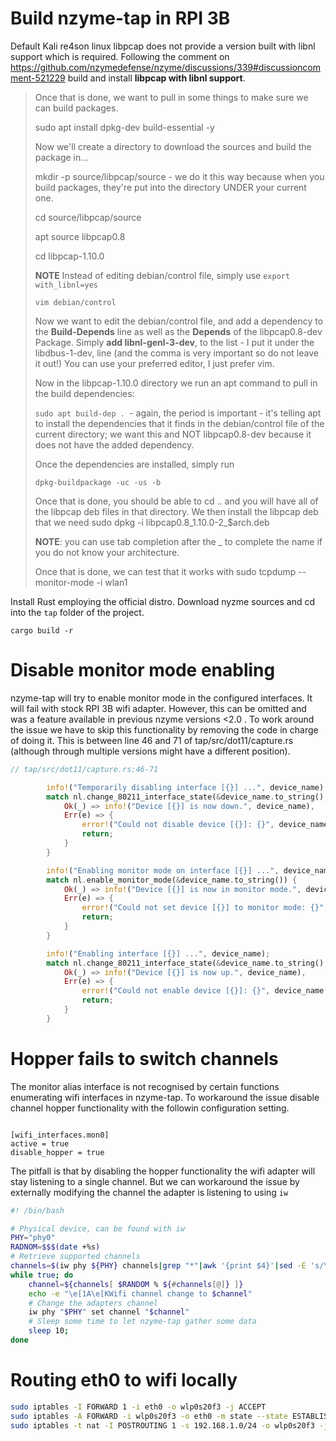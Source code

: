


# Build nzyme-tap in RPI 3B

Default Kali re4son linux libpcap does not provide a version built with libnl support which is required. Following the comment on https://github.com/nzymedefense/nzyme/discussions/339#discussioncomment-521229 build and install **libpcap with libnl support**.

>Once that is done, we want to pull in some things to make sure we can build packages.
>
>sudo apt install dpkg-dev build-essential -y
>
>Now we'll create a directory to download the sources and build the package in...
>
>mkdir -p source/libpcap/source - we do it this way because when you build packages, they're put into the directory UNDER your current one.
>
>cd source/libpcap/source
>
>apt source libpcap0.8
>
>cd libpcap-1.10.0
>
> **NOTE** Instead of editing debian/control file, simply use `export with_libnl=yes`
>
>`vim debian/control`
>
>Now we want to edit the debian/control file, and add a dependency to the **Build-Depends** line as well as the **Depends** of the libpcap0.8-dev Package. 
>Simply **add libnl-genl-3-dev**, to the list - I put it under the libdbus-1-dev, line (and the comma is very important so do not leave it out!) You can use your preferred editor, I just prefer vim.
>
>
>Now in the libpcap-1.10.0 directory we run an apt command to pull in the build dependencies:
>
>`sudo apt build-dep . `- again, the period is important - it's telling apt to install the dependencies that it finds in the debian/control file of the current directory; we want this and NOT libpcap0.8-dev because it does not have the added dependency.
>
>Once the dependencies are installed, simply run
>
>`dpkg-buildpackage -uc -us -b`
>
>Once that is done, you should be able to cd .. and you will have all of the libpcap deb files in that directory. We then install the libpcap deb that we need sudo dpkg -i libpcap0.8_1.10.0-2_$arch.deb 
>
>**NOTE**: you can use tab completion after the _ to complete the name if you do not know your architecture.
>
>Once that is done, we can test that it works with sudo tcpdump --monitor-mode -i wlan1
>
>

Install Rust employing the official distro. Download nyzme sources and cd into the `tap` folder of the project.

```
cargo build -r
```
# Disable monitor mode enabling

nzyme-tap will try to enable monitor mode in the configured interfaces. It will fail with stock RPI 3B wifi adapter. However, this can be omitted and was a feature available in previous nzyme versions <2.0 . To work around the issue we have to skip this functionality by removing the code in charge of doing it. This is between line 46 and 71 of tap/src/dot11/capture.rs (although through multiple versions might have a different position).

```rust 
// tap/src/dot11/capture.rs:46-71

        info!("Temporarily disabling interface [{}] ...", device_name);
        match nl.change_80211_interface_state(&device_name.to_string(), Down) {
            Ok(_) => info!("Device [{}] is now down.", device_name),
            Err(e) => {
                error!("Could not disable device [{}]: {}", device_name, e);
                return;
            }
        }

        info!("Enabling monitor mode on interface [{}] ...", device_name);
        match nl.enable_monitor_mode(&device_name.to_string()) {
            Ok(_) => info!("Device [{}] is now in monitor mode.", device_name),
            Err(e) => {
                error!("Could not set device [{}] to monitor mode: {}", device_name, e);
                return;
            }
        }

        info!("Enabling interface [{}] ...", device_name);
        match nl.change_80211_interface_state(&device_name.to_string(), Up) {
            Ok(_) => info!("Device [{}] is now up.", device_name),
            Err(e) => {
                error!("Could not enable device [{}]: {}", device_name, e);
                return;
            }
        }
```

# Hopper fails to switch channels

The monitor alias interface is not recognised by certain functions enumerating wifi interfaces in nzyme-tap. To workaround the issue disable channel hopper functionality with the followin configuration setting. 

```

[wifi_interfaces.mon0]
active = true
disable_hopper = true

```

The pitfall is that by disabling the hopper functionality the wifi adapter will stay listening to a single channel. But we can workaround the issue by externally modifying the channel the adapter is listening to using `iw`

```bash
#! /bin/bash

# Physical device, can be found with iw
PHY="phy0"
RADNOM=$$$(date +%s)
# Retrieve supported channels
channels=$(iw phy ${PHY} channels|grep "*"|awk '{print $4}'|sed -E 's/\[|\]//g')
while true; do
	channel=${channels[ $RANDOM % ${#channels[@]} ]}
	echo -e "\e[1A\e[KWifi channel change to $channel"
    # Change the adapters channel
	iw phy "$PHY" set channel "$channel"
    # Sleep some time to let nzyme-tap gather some data
	sleep 10;
done

```

# Routing eth0 to wifi locally 

```bash
sudo iptables -I FORWARD 1 -i eth0 -o wlp0s20f3 -j ACCEPT
sudo iptables -A FORWARD -i wlp0s20f3 -o eth0 -m state --state ESTABLISHED,RELATED -j ACCEPT
sudo iptables -t nat -I POSTROUTING 1 -s 192.168.1.0/24 -o wlp0s20f3 -j MASQUERADE
```